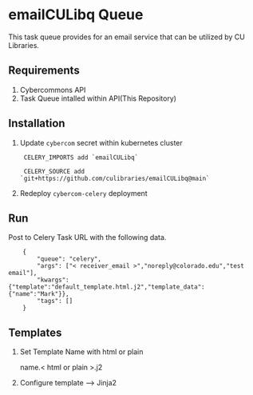 emailCULibq Queue
======================

This task queue provides for an email service that can be utilized by CU Libraries. 

Requirements
------------
1. Cybercommons API
2. Task Queue intalled within API(This Repository)

Installation
------------

1. Update `cybercom` secret within kubernetes cluster

        CELERY_IMPORTS add `emailCULibq`

        CELERY_SOURCE add `git+https://github.com/culibraries/emailCULibq@main`

2. Redeploy `cybercom-celery` deployment

Run
----

Post to Celery Task URL with the following data.

        {
            "queue": "celery",
            "args": ["< receiver_email >","noreply@colorado.edu","test email"],
            "kwargs": {"template":"default_template.html.j2","template_data":{"name":"Mark"}},
            "tags": []
        }

Templates
--------

1. Set Template Name with html or plain

    name.< html or plain >.j2

2. Configure template --> Jinja2



